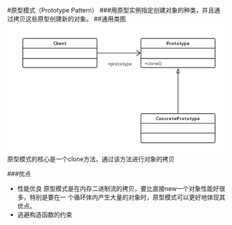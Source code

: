 #原型模式（Prototype Pattern）
###用原型实例指定创建对象的种类，并且通过拷贝这些原型创建新的对象。
##通用类图
![avatar](原型模式的通用类图.png)
原型模式的核心是一个clone方法，通过该方法进行对象的拷贝

###优点
- 性能优良
    原型模式是在内存二进制流的拷贝，要比直接new一个对象性能好很多，特别是要在一
    个循环体内产生大量的对象时，原型模式可以更好地体现其优点。
- 逃避构造函数的约束

